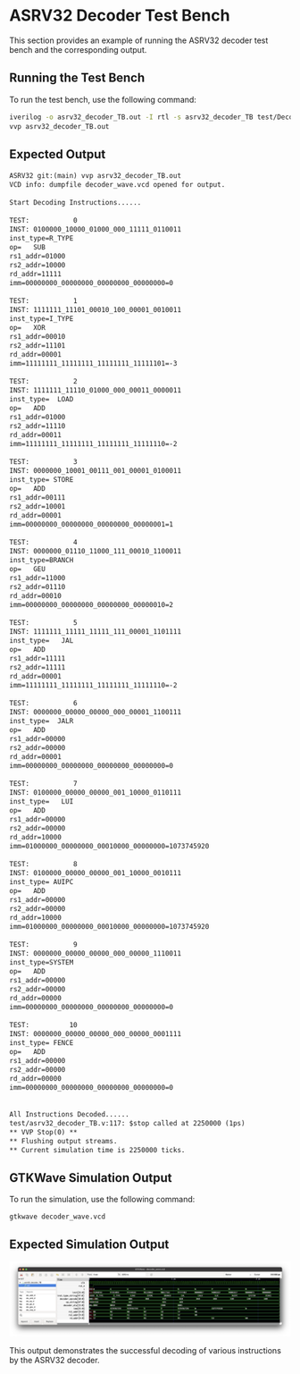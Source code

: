 # ASRV32 Decoder Test Bench

This section provides an example of running the ASRV32 decoder test bench and the corresponding output.

## Running the Test Bench

To run the test bench, use the following command:

```sh
iverilog -o asrv32_decoder_TB.out -I rtl -s asrv32_decoder_TB test/Decoder_TB/asrv32_decoder_TB.v rtl/asrv32_decoder.v
vvp asrv32_decoder_TB.out
```

## Expected Output

```plaintext
ASRV32 git:(main) vvp asrv32_decoder_TB.out                                                                         
VCD info: dumpfile decoder_wave.vcd opened for output.

Start Decoding Instructions......

TEST:           0
INST: 0100000_10000_01000_000_11111_0110011
inst_type=R_TYPE
op=   SUB
rs1_addr=01000
rs2_addr=10000
rd_addr=11111
imm=00000000_00000000_00000000_00000000=0

TEST:           1
INST: 1111111_11101_00010_100_00001_0010011
inst_type=I_TYPE
op=   XOR
rs1_addr=00010
rs2_addr=11101
rd_addr=00001
imm=11111111_11111111_11111111_11111101=-3

TEST:           2
INST: 1111111_11110_01000_000_00011_0000011
inst_type=  LOAD
op=   ADD
rs1_addr=01000
rs2_addr=11110
rd_addr=00011
imm=11111111_11111111_11111111_11111110=-2

TEST:           3
INST: 0000000_10001_00111_001_00001_0100011
inst_type= STORE
op=   ADD
rs1_addr=00111
rs2_addr=10001
rd_addr=00001
imm=00000000_00000000_00000000_00000001=1

TEST:           4
INST: 0000000_01110_11000_111_00010_1100011
inst_type=BRANCH
op=   GEU
rs1_addr=11000
rs2_addr=01110
rd_addr=00010
imm=00000000_00000000_00000000_00000010=2

TEST:           5
INST: 1111111_11111_11111_111_00001_1101111
inst_type=   JAL
op=   ADD
rs1_addr=11111
rs2_addr=11111
rd_addr=00001
imm=11111111_11111111_11111111_11111110=-2

TEST:           6
INST: 0000000_00000_00000_000_00001_1100111
inst_type=  JALR
op=   ADD
rs1_addr=00000
rs2_addr=00000
rd_addr=00001
imm=00000000_00000000_00000000_00000000=0

TEST:           7
INST: 0100000_00000_00000_001_10000_0110111
inst_type=   LUI
op=   ADD
rs1_addr=00000
rs2_addr=00000
rd_addr=10000
imm=01000000_00000000_00010000_00000000=1073745920

TEST:           8
INST: 0100000_00000_00000_001_10000_0010111
inst_type= AUIPC
op=   ADD
rs1_addr=00000
rs2_addr=00000
rd_addr=10000
imm=01000000_00000000_00010000_00000000=1073745920

TEST:           9
INST: 0000000_00000_00000_000_00000_1110011
inst_type=SYSTEM
op=   ADD
rs1_addr=00000
rs2_addr=00000
rd_addr=00000
imm=00000000_00000000_00000000_00000000=0

TEST:          10
INST: 0000000_00000_00000_000_00000_0001111
inst_type= FENCE
op=   ADD
rs1_addr=00000
rs2_addr=00000
rd_addr=00000
imm=00000000_00000000_00000000_00000000=0


All Instructions Decoded......
test/asrv32_decoder_TB.v:117: $stop called at 2250000 (1ps)
** VVP Stop(0) **
** Flushing output streams.
** Current simulation time is 2250000 ticks.
```

## GTKWave Simulation Output

To run the simulation, use the following command:

```sh
gtkwave decoder_wave.vcd
```
## Expected Simulation Output

![Decoder Testbench Simulation Output](Decoder_TB_GTKWave.png)

This output demonstrates the successful decoding of various instructions by the ASRV32 decoder.